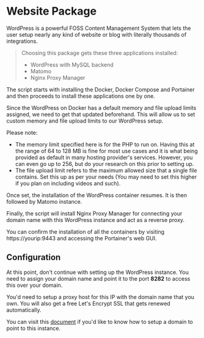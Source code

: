 # Website Package

WordPress is a powerful FOSS Content Management System that lets the user setup nearly any kind of website or blog with literally thousands of integrations.

>Choosing this package gets these three applications installed:
>    - WordPress with MySQL backend
>    - Matomo
>    - Nginx Proxy Manager

The script starts with installing the Docker, Docker Compose and Portainer and then proceeds to install these applications one by one.

Since the WordPress on Docker has a default memory and file upload limits assigned, we need to get that updated beforehand. This will allow us to set custom memory and file upload limits to our WordPress setup.


Please note:
 - The memory limit specified here is for the PHP to run on. Having this at the range of 64 to 128 MB is fine for most use cases and it is what being provided as default in many hosting provider's services. However, you can even go up to 256, but do your research on this prior to setting up.
 - The file upload limit refers to the maximum allowed size that a single file contains. Set this up as per your needs (You may need to set this higher if you plan on including videos and such).

Once set, the installation of the WordPress container resumes. It is then followed by Matomo instance.

Finally, the script will install Nginx Proxy Manager for connecting your domain name with this WordPress instance and act as a reverse proxy.

You can confirm the installation of all the containers by visiting https://yourip:9443 and accessing the Portainer's web GUI.

## Configuration
At this point, don't continue with setting up the WordPress instance. You need to assign your domain name and point it to the port **8282** to access this over your domain.

You'd need to setup a proxy host for this IP with the domain name that you own. You will also get a free Let's Encrypt SSL that gets renewed automatically.

You can visit this [document](https://github.com/Jayavel-S/homelab-ultimate/blob/main/docs/nginx-proxy-manager.md) if you'd like to know how to setup a domain to point to this instance.

